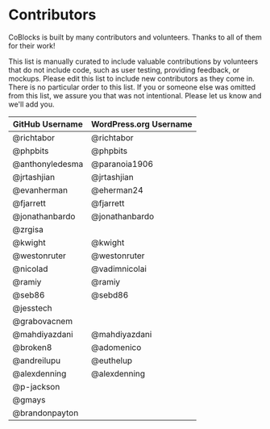 # Contributors

CoBlocks is built by many contributors and volunteers. Thanks to all of them for their work!

This list is manually curated to include valuable contributions by volunteers that do not include code, such as user testing, providing feedback, or mockups. Please edit this list to include new contributors as they come in. There is no particular order to this list. If you or someone else was omitted from this list, we assure you that was not intentional. Please let us know and we'll add you.

| GitHub Username | WordPress.org Username |
| --------------- | ---------------------- |
| @richtabor      | @richtabor             |
| @phpbits        | @phpbits               |
| @anthonyledesma | @paranoia1906          |
| @jrtashjian     | @jrtashjian            |
| @evanherman     | @eherman24             |
| @fjarrett       | @fjarrett              |
| @jonathanbardo  | @jonathanbardo         |
| @zrgisa         |                        |
| @kwight         | @kwight                |
| @westonruter    | @westonruter           |
| @nicolad        | @vadimnicolai          |
| @ramiy          | @ramiy                 |
| @seb86          | @sebd86                |
| @jesstech       |                        |
| @grabovacnem    |                        |
| @mahdiyazdani   | @mahdiyazdani          |
| @broken8        | @adomenico             |
| @andreilupu     | @euthelup              |
| @alexdenning    | @alexdenning           |
| @p-jackson      |                        |
| @gmays          |                        |
| @brandonpayton  |                        |